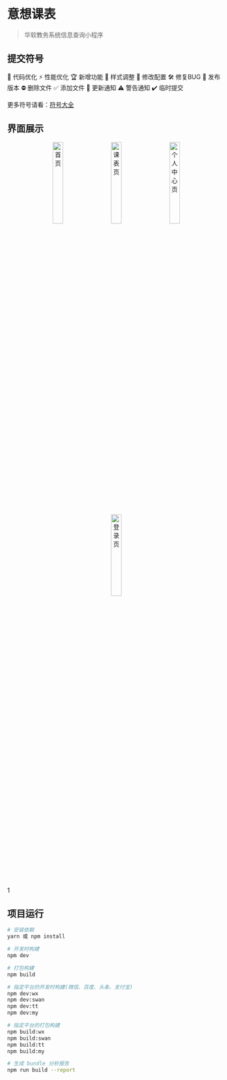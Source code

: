 # 意想课表

> 华软教务系统信息查询小程序

## 提交符号
🚀 代码优化 ⚡️ 性能优化 🏆 新增功能 🎨 样式调整 🔧 修改配置 🛠️ 修复BUG
🎉 发布版本 ⛔️ 删除文件 ✅ 添加文件 🔔 更新通知 ⚠️ 警告通知 ✔️ 临时提交

更多符号请看：[符号大全](https://twemoji.maxcdn.com/2/test/preview.html)


## 界面展示
<div align="center">
<img src="https://gitee.com/chinesee/images/raw/master/img/img_004.jpg" width="22%" style="margin:0 10px;" alt="首页">
<img src="https://gitee.com/chinesee/images/raw/master/img/img_005.jpg" width="22%" style="margin:0 10px;" alt="课表页">
<img src="https://gitee.com/chinesee/images/raw/master/img/img_006.jpg" width="22%" style="margin:0 10px;" alt="个人中心页" >
<img src="https://gitee.com/chinesee/images/raw/master/img/img_007.jpg" width="22%" style="margin:0 10px;" alt="登录页" >
</div>
1


## 项目运行
``` bash
# 安装依赖
yarn 或 npm install

# 开发时构建
npm dev

# 打包构建
npm build

# 指定平台的开发时构建(微信、百度、头条、支付宝)
npm dev:wx
npm dev:swan
npm dev:tt
npm dev:my

# 指定平台的打包构建
npm build:wx
npm build:swan
npm build:tt
npm build:my

# 生成 bundle 分析报告
npm run build --report
```
